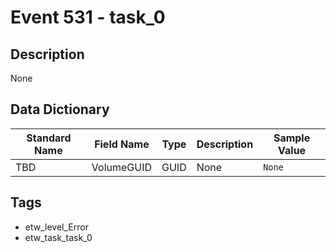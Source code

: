 # Event 531 - task_0

## Description
None

## Data Dictionary
|Standard Name|Field Name|Type|Description|Sample Value|
|---|---|---|---|---|
|TBD|VolumeGUID|GUID|None|`None`|

## Tags
* etw_level_Error
* etw_task_task_0